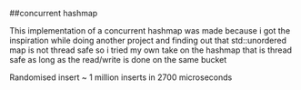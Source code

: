##concurrent hashmap

This implementation of a concurrent hashmap was made because i got the inspiration while doing another project
and finding out that std::unordered map is not thread safe so i tried my own take on the hashmap that is thread safe as long as the 
read/write is done on the same bucket 

Randomised insert ~ 1 million inserts in 2700 microseconds
